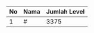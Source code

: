 | No | Nama            | Jumlah Level |
|----|-----------------|--------------|
| 1  | #    |    3375        |

